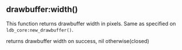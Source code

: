 ## drawbuffer:width()

This function returns drawbuffer width in pixels.
Same as specified on `ldb_core:new_drawbuffer()`.

returns drawbuffer width on success, nil otherwise(closed)
